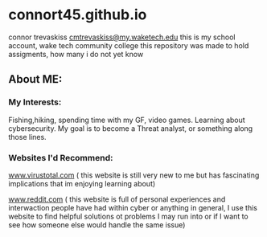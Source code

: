 
# connort45.github.io
connor trevaskiss cmtrevaskiss@my.waketech.edu
this is my school account, wake tech community college 
this repository was made to hold assigments, how many i do not yet know
## About ME:

### My Interests:
Fishing,hiking, spending time with my GF, video games. Learning about cybersecurity. My goal is to become a Threat analyst, or something along those lines.

### Websites I'd Recommend:
www.virustotal.com ( this website is still very new to me but has fascinating implications that im enjoying learning about)

www.reddit.com ( this website is full of personal experiences and interwaction people have had within cyber or anything in general, I use this website to find helpful solutions ot problems I may run into or if I want to see how someone else would handle the same issue)